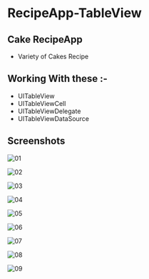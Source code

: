 # RecipeApp-TableView
## Cake RecipeApp
* Variety of Cakes Recipe
## Working With these :-
* UITableView
* UITableViewCell
* UITableViewDelegate
* UITableViewDataSource

## Screenshots

![01](https://user-images.githubusercontent.com/84233147/123948103-b9412500-d9be-11eb-9459-06e228969a8a.png)

![02](https://user-images.githubusercontent.com/84233147/123948219-d2e26c80-d9be-11eb-87fe-7f5477d9a545.png)

![03](https://user-images.githubusercontent.com/84233147/123948258-daa21100-d9be-11eb-84b0-167b9d6463f0.png)

![04](https://user-images.githubusercontent.com/84233147/123948326-ea215a00-d9be-11eb-8da1-3f4c186c307b.png)

![05](https://user-images.githubusercontent.com/84233147/123948357-f1e0fe80-d9be-11eb-9a52-e54d135350ca.png)

![06](https://user-images.githubusercontent.com/84233147/123948385-f9080c80-d9be-11eb-903f-bbc93f02de50.png)

![07](https://user-images.githubusercontent.com/84233147/123948419-01f8de00-d9bf-11eb-953e-159210562824.png)

![08](https://user-images.githubusercontent.com/84233147/123948446-091fec00-d9bf-11eb-8d90-a35febf026d0.png)

![09](https://user-images.githubusercontent.com/84233147/123948477-0fae6380-d9bf-11eb-86e8-45d632facb41.png)






